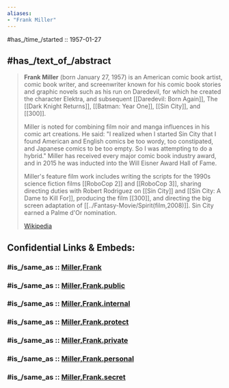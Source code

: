 ```yaml
---
aliases:
- "Frank Miller"
---
```


#has_/time_/started :: 1957-01-27

## #has_/text_of_/abstract 

> **Frank Miller** (born January 27, 1957) is an American comic book artist, comic book writer, 
> and screenwriter known for his comic book stories and graphic novels such as 
> his run on Daredevil, for which he created the character Elektra, 
> and subsequent [[Daredevil: Born Again]], The [[Dark Knight Returns]], [[Batman: Year One]], [[Sin City]], and [[300]].
>
> Miller is noted for combining film noir and manga influences in his comic art creations. 
> He said: "I realized when I started Sin City that I found American and English comics be too wordy, 
> too constipated, and Japanese comics to be too empty. So I was attempting to do a hybrid." 
> Miller has received every major comic book industry award, 
> and in 2015 he was inducted into the Will Eisner Award Hall of Fame.
>
> Miller's feature film work includes writing the scripts 
> for the 1990s science fiction films [[RoboCop 2]] and [[RoboCop 3]], 
> sharing directing duties with Robert Rodriguez on [[Sin City]] and [[Sin City: A Dame to Kill For]], 
> producing the film [[300]], and directing the big screen adaptation of [[../Fantasy-Movie/Spirit(film,2008)]]. 
> Sin City earned a Palme d'Or nomination.
>
> [Wikipedia](https://en.wikipedia.org/wiki/Frank%20Miller)


## Confidential Links & Embeds: 

### #is_/same_as :: [Miller,Frank](/_Standards/Society/Communication/Media/Movie/Movie-Genre/Movie-Director/Miller,Frank.md) 

### #is_/same_as :: [Miller,Frank.public](/_public/Society/Communication/Media/Movie/Movie-Genre/Movie-Director/Miller,Frank.public.md) 

### #is_/same_as :: [Miller,Frank.internal](/_internal/Society/Communication/Media/Movie/Movie-Genre/Movie-Director/Miller,Frank.internal.md) 

### #is_/same_as :: [Miller,Frank.protect](/_protect/Society/Communication/Media/Movie/Movie-Genre/Movie-Director/Miller,Frank.protect.md) 

### #is_/same_as :: [Miller,Frank.private](/_private/Society/Communication/Media/Movie/Movie-Genre/Movie-Director/Miller,Frank.private.md) 

### #is_/same_as :: [Miller,Frank.personal](/_personal/Society/Communication/Media/Movie/Movie-Genre/Movie-Director/Miller,Frank.personal.md) 

### #is_/same_as :: [Miller,Frank.secret](/_secret/Society/Communication/Media/Movie/Movie-Genre/Movie-Director/Miller,Frank.secret.md)

